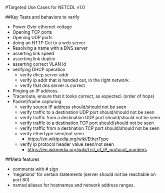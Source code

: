 #Targeted Use Cases for NETCDL v1.0

##Key Tests and behaviors to verify
- Power Over ethernet voltage
- Opening TCP ports
- Opening UDP ports
- doing an HTTP Get to a web server
- Resolving a name with a DNS server
- asserting link speed
- asserting link duplex
- asserting correct VLAN id
- verifying DHCP operation
    - verify dhcp server addr
    - verify ip addr that is handed out, in the right network
    - verify that dns server is correct
- Pinging an IP address.
- Traceroute, ensure that it looks correct, as expected. (order of hops)
- Packet/frame capturing
    - verify source IP address should/should not be seen
    - verify traffic to a destination UDP port should/should not be seen
    - verify traffic from a destination UDP port should/should not be seen
    - verify traffic to a destination TCP port should/should not be seen
    - verify traffic from a destination TCP port should/should not be seen
    - verify ethertype seen/not seen
        - https://en.wikipedia.org/wiki/EtherType
    - verify ip protocol header value seen/not seen
        - https://en.wikipedia.org/wiki/List_of_IP_protocol_numbers 

##Meta features

- comments with # sign
- 'negations' for certain statements (server should not be reachable on port 80)
- named aliases for hostnames and network address ranges.

